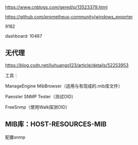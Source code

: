 https://www.cnblogs.com/gered/p/13523379.html

https://github.com/prometheus-community/windows_exporter

9182

dashboard: 10467





## 无代理

https://blog.csdn.net/liuhuango123/article/details/52253953

工具：

ManageEngine MibBrowser（适用与有现成的.mib库文件）

Paessler SNMP Tester（测试OID）

FreeSnmp（使用Walk探测OID）

## MIB库：HOST-RESOURCES-MIB



配置snmp 